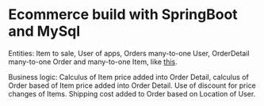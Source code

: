 # Ecommerce build with SpringBoot and MySql

Entities:
Item to sale, User of apps, Orders many-to-one User, OrderDetail many-to-one Order and many-to-one Item, like [this](https://dbdiagram.io/d/5eb7a2ea39d18f5553fef55c).

Business logic:
Calculus of Item price added into Order Detail, calculus of Order based of Item price added into Order Detail.
Use of discount for price changes of Items.
Shipping cost added to Order based on Location of User.

